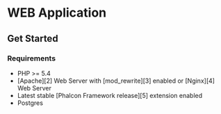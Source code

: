 # WEB Application


## Get Started

### Requirements

* PHP >= 5.4
* [Apache][2] Web Server with [mod_rewrite][3] enabled or [Nginx][4] Web Server
* Latest stable [Phalcon Framework release][5] extension enabled
* Postgres


